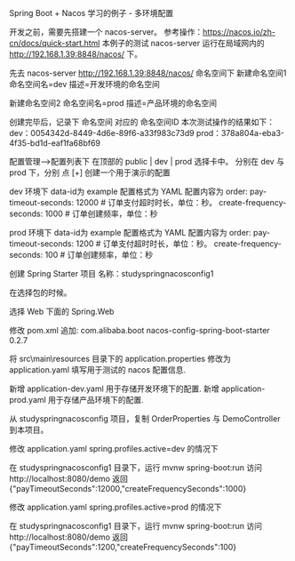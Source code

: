 Spring Boot + Nacos 学习的例子 - 多环境配置


开发之前，需要先搭建一个 nacos-server。
参考操作：https://nacos.io/zh-cn/docs/quick-start.html
本例子的测试 nacos-server 运行在局域网内的 http://192.168.1.39:8848/nacos/ 下。


先去 nacos-server 
http://192.168.1.39:8848/nacos/ 
命名空间下
新建命名空间1
命名空间名=dev
描述=开发环境的命名空间

新建命名空间2
命名空间名=prod
描述=产品环境的命名空间

创建完毕后，记录下 命名空间 对应的 命名空间ID
本次测试操作的结果如下：
dev：0054342d-8449-4d6e-89f6-a33f983c73d9
prod：378a804a-eba3-4f35-bd1d-eaf1fa68bf69



配置管理-->配置列表下
在顶部的 public | dev | prod 选择卡中。
分别在 dev 与 prod 下，分别 点 [+] 创建一个用于演示的配置

dev 环境下
data-id为 example
配置格式为 YAML
配置内容为
order:
  pay-timeout-seconds: 12000 # 订单支付超时时长，单位：秒。
  create-frequency-seconds: 1000 # 订单创建频率，单位：秒


prod 环境下
data-id为 example
配置格式为 YAML
配置内容为
order:
  pay-timeout-seconds: 1200 # 订单支付超时时长，单位：秒。
  create-frequency-seconds: 100 # 订单创建频率，单位：秒











创建 Spring Starter 项目
名称：studyspringnacosconfig1



在选择包的时候。

选择 Web 下面的 Spring.Web


修改 pom.xml
追加:
<dependency>
	<groupId>com.alibaba.boot</groupId>
	<artifactId>nacos-config-spring-boot-starter</artifactId>
	<version>0.2.7</version>
</dependency>



将 src\main\resources 目录下的 application.properties 修改为 application.yaml
填写用于测试的 nacos 配置信息.

新增 application-dev.yaml 用于存储开发环境下的配置.
新增 application-prod.yaml 用于存储产品环境下的配置.



从 studyspringnacosconfig 项目，复制 OrderProperties 与 DemoController 到本项目。


修改 application.yaml
spring.profiles.active=dev 的情况下

在 studyspringnacosconfig1 目录下，运行
mvnw spring-boot:run
访问 http://localhost:8080/demo
返回
{"payTimeoutSeconds":12000,"createFrequencySeconds":1000}



修改 application.yaml
spring.profiles.active=prod 的情况下

在 studyspringnacosconfig1 目录下，运行
mvnw spring-boot:run
访问 http://localhost:8080/demo
返回
{"payTimeoutSeconds":1200,"createFrequencySeconds":100}



